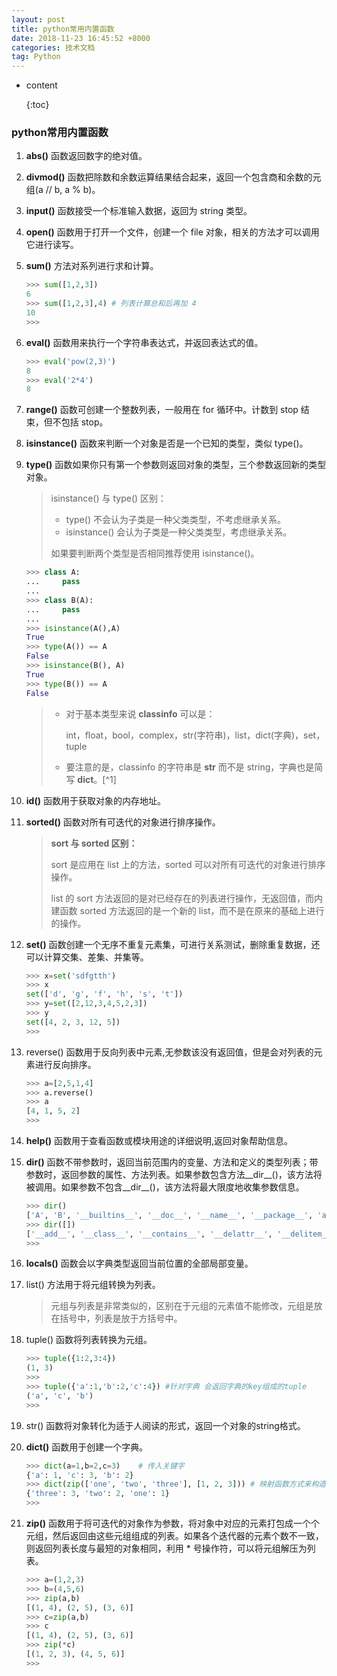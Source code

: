 ```yaml
---
layout: post
title: python常用内置函数
date: 2018-11-23 16:45:52 +8000
categories: 技术文档
tag: Python
---
```


* content

  {:toc}

### python常用内置函数

1. **abs()** 函数返回数字的绝对值。

2. **divmod()** 函数把除数和余数运算结果结合起来，返回一个包含商和余数的元组(a //
   b, a % b)。

3. **input()** 函数接受一个标准输入数据，返回为 string 类型。

4. **open()** 函数用于打开一个文件，创建一个 file 对象，相关的方法才可以调用它进行读写。

5. **sum()** 方法对系列进行求和计算。

   ~~~python
   >>> sum([1,2,3])
   6
   >>> sum([1,2,3],4) # 列表计算总和后再加 4
   10
   >>>
   ~~~

6. **eval()** 函数用来执行一个字符串表达式，并返回表达式的值。

   ~~~python
   >>> eval('pow(2,3)')
   8
   >>> eval('2*4')
   8
   ~~~

7. **range()** 函数可创建一个整数列表，一般用在 for 循环中。计数到 stop 结束，但不包括 stop。

8. **isinstance()** 函数来判断一个对象是否是一个已知的类型，类似 type()。 

9. **type()** 函数如果你只有第一个参数则返回对象的类型，三个参数返回新的类型对象。 

   > isinstance() 与 type() 区别：
   >
   > - type() 不会认为子类是一种父类类型，不考虑继承关系。
   > - isinstance() 会认为子类是一种父类类型，考虑继承关系。 
   >
   > 如果要判断两个类型是否相同推荐使用 isinstance()。

   ~~~python
   >>> class A:
   ...     pass
   ...
   >>> class B(A):
   ...     pass
   ...
   >>> isinstance(A(),A)
   True
   >>> type(A()) == A
   False
   >>> isinstance(B(), A)
   True
   >>> type(B()) == A
   False
   ~~~

   > + 对于基本类型来说 **classinfo** 可以是：
   >
   >   int，float，bool，complex，str(字符串)，list，dict(字典)，set，tuple
   >
   > + 要注意的是，classinfo 的字符串是 **str** 而不是 string，字典也是简写 **dict**。[^1]

10. **id()** 函数用于获取对象的内存地址。

11. **sorted()** 函数对所有可迭代的对象进行排序操作。

    > **sort 与 sorted 区别：**
    >
    > sort 是应用在 list 上的方法，sorted 可以对所有可迭代的对象进行排序操作。
    >
    > list 的 sort 方法返回的是对已经存在的列表进行操作，无返回值，而内建函数 sorted 方法返回的是一个新的 list，而不是在原来的基础上进行的操作。

12. **set()** 函数创建一个无序不重复元素集，可进行关系测试，删除重复数据，还可以计算交集、差集、并集等。

    ~~~python
    >>> x=set('sdfgtth')
    >>> x
    set(['d', 'g', 'f', 'h', 's', 't'])
    >>> y=set([2,12,3,4,5,2,3])
    >>> y
    set([4, 2, 3, 12, 5])
    >>>
    ~~~

13. reverse() 函数用于反向列表中元素,无参数该没有返回值，但是会对列表的元素进行反向排序。

    ~~~python
    >>> a=[2,5,1,4]
    >>> a.reverse()
    >>> a
    [4, 1, 5, 2]
    >>>
    ~~~

14. **help()** 函数用于查看函数或模块用途的详细说明,返回对象帮助信息。

15. **dir()** 函数不带参数时，返回当前范围内的变量、方法和定义的类型列表；带参数时，返回参数的属性、方法列表。如果参数包含方法\_\_dir\_\_()，该方法将被调用。如果参数不包含\_\_dir\_\_()，该方法将最大限度地收集参数信息。

    ~~~python
    >>> dir()
    ['A', 'B', '__builtins__', '__doc__', '__name__', '__package__', 'a', 'l', 'x', 'y']
    >>> dir([])
    ['__add__', '__class__', '__contains__', '__delattr__', '__delitem__', '__delslice__', '__doc__', '__eq__', '__format__', '__ge__', '__getattribute__', '__getitem__', '__getslice__', '__gt__', '__hash__', '__iadd__', '__imul__', '__init__', '__iter__', '__le__', '__len__', '__lt__', '__mul__', '__ne__', '__new__', '__reduce__', '__reduce_ex__', '__repr__', '__reversed__', '__rmul__', '__setattr__', '__setitem__', '__setslice__', '__sizeof__', '__str__', '__subclasshook__', 'append', 'count', 'extend', 'index', 'insert', 'pop', 'remove', 'reverse', 'sort']
    >>>
    ~~~

16. **locals()** 函数会以字典类型返回当前位置的全部局部变量。

17. list() 方法用于将元组转换为列表。

    > 元组与列表是非常类似的，区别在于元组的元素值不能修改，元组是放在括号中，列表是放于方括号中。

18. tuple() 函数将列表转换为元组。

    ~~~python
    >>> tuple({1:2,3:4})
    (1, 3)
    >>>
    >>> tuple({'a':1,'b':2,'c':4}) #针对字典 会返回字典的key组成的tuple
    ('a', 'c', 'b')
    >>>
    ~~~

19. str() 函数将对象转化为适于人阅读的形式，返回一个对象的string格式。

20. **dict()** 函数用于创建一个字典。

    ~~~python
    >>> dict(a=1,b=2,c=3)    # 传入关键字
    {'a': 1, 'c': 3, 'b': 2}
    >>> dict(zip(['one', 'two', 'three'], [1, 2, 3])) # 映射函数方式来构造字典
    {'three': 3, 'two': 2, 'one': 1}
    >>>
    ~~~

21. **zip()** 函数用于将可迭代的对象作为参数，将对象中对应的元素打包成一个个元组，然后返回由这些元组组成的列表。如果各个迭代器的元素个数不一致，则返回列表长度与最短的对象相同，利用 * 号操作符，可以将元组解压为列表。

    ~~~python
    >>> a=(1,2,3)
    >>> b=(4,5,6)
    >>> zip(a,b)
    [(1, 4), (2, 5), (3, 6)]
    >>> c=zip(a,b)
    >>> c
    [(1, 4), (2, 5), (3, 6)]
    >>> zip(*c)
    [(1, 2, 3), (4, 5, 6)]
    >>>
    ~~~


